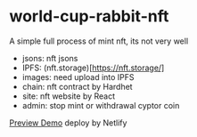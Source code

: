 # world-cup-rabbit-nft
A simple full process of mint nft, its not very well

- jsons: nft jsons
- IPFS: (nft.storage)[https://nft.storage/]
- images: need upload into IPFS
- chain: nft contract by Hardhet
- site: nft website by React
- admin: stop mint or withdrawal cyptor coin

[Preview Demo](https://coloredrabbitnft.netlify.app/)  deploy by Netlify
